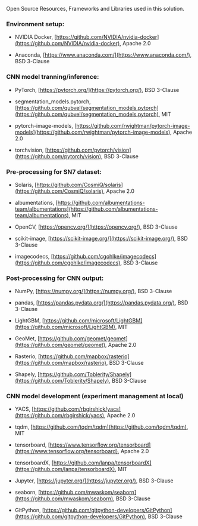 Open Source Resources, Frameworks and Libraries used in this solution.

### Environment setup:

-   NVIDIA Docker,
    [https://github.com/NVIDIA/nvidia-docker](https://github.com/NVIDIA/nvidia-docker),
    Apache 2.0

-   Anaconda,
    [https://www.anaconda.com/](https://www.anaconda.com/), 
    BSD 3-Clause

### CNN model tranning/inference:

-   PyTorch,
    [https://pytorch.org/](https://pytorch.org/),
    BSD 3-Clause

-   segmentation_models.pytorch,
    [https://github.com/qubvel/segmentation_models.pytorch](https://github.com/qubvel/segmentation_models.pytorch),
    MIT

-   pytorch-image-models,
    [https://github.com/rwightman/pytorch-image-models](https://github.com/rwightman/pytorch-image-models),
    Apache 2.0

-   torchvision,
    [https://github.com/pytorch/vision](https://github.com/pytorch/vision),
    BSD 3-Clause

### Pre-processing for SN7 dataset:

-   Solaris,
    [https://github.com/CosmiQ/solaris](https://github.com/CosmiQ/solaris),
    Apache 2.0

-   albumentations,
    [https://github.com/albumentations-team/albumentations](https://github.com/albumentations-team/albumentations),
    MIT

-   OpenCV, [https://opencv.org/](https://opencv.org/),
    BSD 3-Clause

-   scikit-image,
    [https://scikit-image.org/](https://scikit-image.org/),
    BSD 3-Clause

-   imagecodecs,
    [https://github.com/cgohlke/imagecodecs](https://github.com/cgohlke/imagecodecs),
    BSD 3-Clause

### Post-processing for CNN output:

-   NumPy,
    [https://numpy.org/](https://numpy.org/),
    BSD 3-Clause

-   pandas,
    [https://pandas.pydata.org/](https://pandas.pydata.org/),
    BSD 3-Clause

-   LightGBM,
    [https://github.com/microsoft/LightGBM](https://github.com/microsoft/LightGBM),
    MIT

-   GeoMet,
    [https://github.com/geomet/geomet](https://github.com/geomet/geomet),
    Apache 2.0

-   Rasterio,
    [https://github.com/mapbox/rasterio](https://github.com/mapbox/rasterio),
    BSD 3-Clause

-   Shapely,
    [https://github.com/Toblerity/Shapely](https://github.com/Toblerity/Shapely),
    BSD 3-Clause

### CNN model development (experiment management at local)

-   YACS,
    [https://github.com/rbgirshick/yacs](https://github.com/rbgirshick/yacs),
    Apache 2.0

-   tqdm,
    [https://github.com/tqdm/tqdm](https://github.com/tqdm/tqdm),
    MIT

-   tensorboard,
    [https://www.tensorflow.org/tensorboard](https://www.tensorflow.org/tensorboard),
    Apache 2.0

-   tensorboardX,
    [https://github.com/lanpa/tensorboardX](https://github.com/lanpa/tensorboardX),
    MIT

-   Jupyter,
    [https://jupyter.org/](https://jupyter.org/),
    BSD 3-Clause

-   seaborn,
    [https://github.com/mwaskom/seaborn](https://github.com/mwaskom/seaborn),
    BSD 3-Clause

-   GitPython,
    [https://github.com/gitpython-developers/GitPython](https://github.com/gitpython-developers/GitPython),
    BSD 3-Clause
